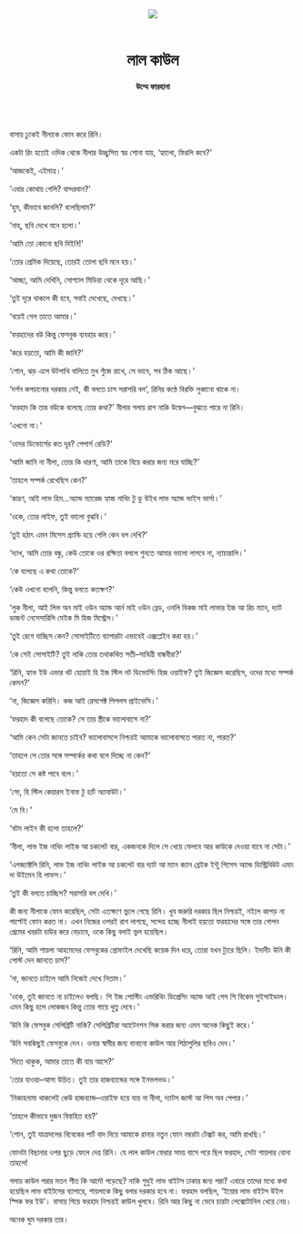 <div align=center>
<img src=https://images.prothomalo.com/prothomalo-bangla%2F2021-02%2F387fa21e-ea3f-4b71-8eba-39d96e6baaa1%2F21.jpg?rect=0%2C122%2C1728%2C907&w=1200&ar=40%3A21&auto=format%2Ccompress&ogImage=true&mode=crop&overlay=&overlay_position=bottom&overlay_width_pct=1 />
<br><br>
<h1>লাল কাউল</h1>
<h4>উম্মে ফারহানা</h4>
<br><br>
</div>

বাসায় ঢুকেই নীলাকে ফোন করে রিনি।

একটা রিং হতেই ওদিক থেকে নীলার উচ্ছ্বসিত স্বর শোনা যায়, ‘হ্যালো, ফিরলি কবে?’

‘আজকেই, এইমাত্র।’

‘এবার কোথায় গেলি? বান্দরবান?’

‘হুম, কীভাবে জানলি? বলেছিলাম?’

‘নাহ্​, ছবি দেখে মনে হলো।’

‘আমি তো কোনো ছবি দিইনি!’

‘তোর প্রেমিক দিয়েছে, তোরই তোলা ছবি মনে হয়।’

‘আচ্ছা, আমি দেখিনি, সোশ্যাল মিডিয়া থেকে দূরে আছি।’

‘তুই দূরে থাকলে কী হবে, সবাই দেখেছে, দেখছে।’

‘বয়েই গেল তাতে আমার।’

‘ফরহাদের বউ কিন্তু ফেসবুক ব্যবহার করে।’

‘করে হয়তো, আমি কী জানি?’

‘শোন, ঝড় এলে উটপাখি বালিতে মুখ গুঁজে রাখে, সে ভাবে, সব ঠিক আছে।’

‘দর্শন কপচানোর দরকার নেই, কী বলতে চাস সরাসরি বল’, রিনির কণ্ঠে বিরক্তি লুকানো থাকে না।

‘ফরহাদ কি তার বউকে বলেছে তোর কথা?’ নীলার গলায় রাগ নাকি উদ্বেগ—বুঝতে পারে না রিনি।

‘এখনো না।’

‘ওদের ডিভোর্সের কত দূর? পেপার্স রেডি?’

‘আমি জানি না নীলা, তোর কি ধারণা, আমি তাকে বিয়ে করার জন্য মরে যাচ্ছি?’

‘তাহলে সম্পর্ক রেখেছিস কেন?’

‘কারণ, আই লাভ হিম...অ্যান্ড ম্যারেজ হ্যাজ নাথিং টু ডু উইথ লাভ অ্যান্ড ভাইস ভার্সা।’

‘ওকে, তোর লাইফ, তুই ভালো বুঝবি।’

‘তুই হঠাৎ এমন মিসেস গ্র্যান্ডি হয়ে গেলি কেন বল দেখি?’

‘দ্যাখ, আমি তোর বন্ধু, কেউ তোকে ওর রক্ষিতা বললে শুনতে আমার ভালো লাগবে না, ন্যাচারালি।’

‘কে বলেছে এ কথা তোকে?’

‘কেউ এখনো বলেনি, কিন্তু বলতে কতক্ষণ?’

‘লুক নীলা, আই লিভ অন মাই ওউন অ্যান্ড আর্ন মাই ওউন ব্রেড, ওনলি বিকজ মাই লাভার ইজ আ রিচ ম্যান, দ্যাট ডাজন্ট নেসেসারিলি মেইক মি হিজ মিস্ট্রেস।’

‘তুই রেগে যাচ্ছিস কেন? সোসাইটিতে ব্যাপারটা এভাবেই এক্সপ্লেইন করা হয়।’

‘কে সেই সোসাইটি? তুই নাকি তোর তথাকথিত সতী–সাবিত্রী বান্ধবীরা?’

‘রিনি, হ্যাভ ইউ এভার থট হোয়াই হি ইজ স্টিল নট ডিভোর্সিং হিজ ওয়াইফ? তুই জিজ্ঞেস করেছিস, ওদের মধ্যে সম্পর্ক কেমন?’

‘না, জিজ্ঞেস করিনি। কজ আই রেসপেক্ট পিপলস প্রাইভেসি।’

‘ফরহাদ কী বলেছে তোকে? সে তার স্ত্রীকে ভালোবাসে না?’

‘আমি কেন সেটা জানতে চাইব? ভালোবাসলে নিশ্চয়ই আমাকে ভালোবাসতে পারত না, পারত?’

‘তাহলে সে তোর সঙ্গে সম্পর্কের কথা বলে দিচ্ছে না কেন?’

‘হয়তো সে কষ্ট পাবে বলে।’

‘সো, হি স্টিল কেয়ারস ইনাফ টু হার্ট অ্যাবাউট।’

‘মে বি।’

‘বটম লাইন কী হলো তাহলে?’

‘নীলা, লাভ ইজ নাথিং লাইক আ চকলেট বার, একজনকে দিলে সে খেয়ে ফেলবে আর কাউকে দেওয়া যাবে না সেটা।’

‘এগজ্যাক্টলি রিনি, লাভ ইজ নাথিং লাইক আ চকলেট বার দ্যাট আ ম্যান ক্যান ব্রেইক ইন্টু পিসেস অ্যান্ড ডিস্ট্রিবিউট এমাং দা উইমেন হি লাভস।’

‘তুই কী বলতে চাচ্ছিস? সরাসরি বল দেখি।’

কী জন্য নীলাকে ফোন করেছিল, সেটা এতক্ষণে ভুলে গেছে রিনি। খুব জরুরি দরকার ছিল নিশ্চয়ই, নইলে কাপড় না পাল্টেই ফোন করত না। এখন নিজের ওপরই রাগ লাগছে, সন্দেহ হচ্ছে নীলাই হয়তো ফরহাদের সঙ্গে তার গোপন প্রেমের খবরটা চাউর করে বেড়াবে, ওকে কিছু বলাই ভুল হয়েছিল।

‘রিনি, আমি শায়লা আহমেদের ফেসবুকের প্রোফাইল দেখেছি কয়েক দিন ধরে, তোরা যখন ট্যুরে ছিলি। ইদানীং উনি কী পোস্ট দেন জানতে চাস?’

‘না, জানতে চাইলে আমি নিজেই দেখে নিতাম।’

‘ওকে, তুই জানতে না চাইলেও বলছি। শি ইজ পোস্টিং এভরিথিং ডিপ্রেসিং অ্যান্ড আই গেস শি বিকেম সুইসাইডাল। এমন কিছু হলে লোকজন কিন্তু তোর গায়ে থুতু দেবে।’

‘উনি কি ফেসবুক সেলিব্রিটি নাকি? সেলিব্রিটিরা অ্যাটেনশন সিক করার জন্য এমন অনেক কিছুই করে।’

‘উনি সবকিছুই ফেসবুকে দেন। ওনার স্বামীর জন্য বানানো কাউল আর পিঠাপুলির ছবিও দেন।’

‘দিতে থাকুক, আমার তাতে কী যায় আসে?’

‘তোর যাওয়া–আসা উচিত। তুই তার হাজব্যান্ডের সঙ্গে ইনভলভড।’

‘নিকাহনামা থাকলেই কেউ হাজব্যান্ড–ওয়াইফ হয়ে যায় না নীলা, দ্যাটস জাস্ট আ পিস অব পেপার।’

‘তাহলে কীভাবে দুজন বিবাহিত হয়?’

‘শোন, তুই যাত্রাদলের বিবেকের পার্ট বাদ দিয়ে আমাকে রানার নতুন ফোন নম্বরটা টেক্সট কর, আমি রাখছি।’

ফোনটা বিছানার ওপর ছুড়ে ফেলে দেয় রিনি। যে লাল কাউল ফেরার সময় বাসে পরে ছিল ফরহাদ, সেটা শায়লার বোনা তাহলে!

গলায় কাউল পরার মতন শীত কি আদৌ পড়েছে? নাকি শুধুই লাভ বাইটস ঢাকার জন্য পরা? এবারে তাদের মধ্যে কথা হয়েছিল লাভ বাইটসের ব্যাপারে, শায়লাকে কিছু বলার দরকার হবে না। ফরহাদ বলছিল, ‘ইয়োর লাভ বাইটস উইল স্পিক ফর ইউ’। বাসায় গিয়ে ফরহাদ নিশ্চয়ই কাউল খুলবে। রিনি আর কিছু না ভেবে চারটা লেক্সোটানিল খেয়ে নেয়।

অনেক ঘুম দরকার তার।
